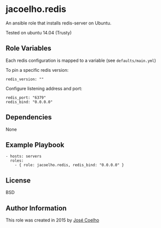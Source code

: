 jacoelho.redis
=========

An ansible role that installs redis-server on Ubuntu.

Tested on ubuntu 14.04 (Trusty)

Role Variables
--------------

Each redis configuration is mapped to a variable (see `defaults/main.yml`)

To pin a specific redis version:

    redis_version: ""

Configure listening address and port:

    redis_port: "6379"
    redis_bind: "0.0.0.0"

Dependencies
------------

None

Example Playbook
----------------

    - hosts: servers
      roles:
        - { role: jacoelho.redis, redis_bind: "0.0.0.0" }

License
-------

BSD

Author Information
------------------

This role was created in 2015 by [José Coelho](https://github.com/jacoelho)
